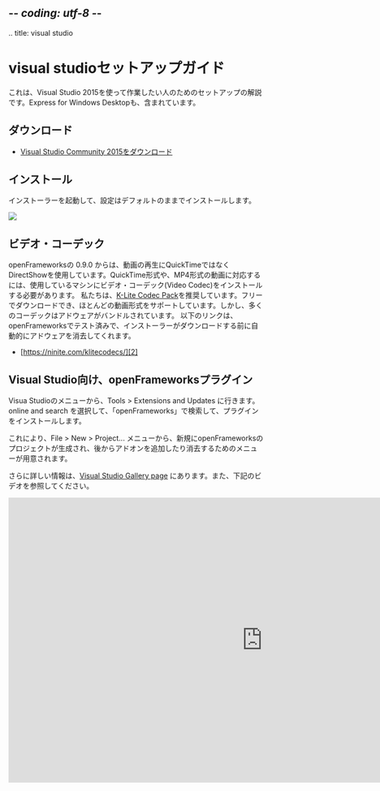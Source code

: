 ## -*- coding: utf-8 -*-
.. title: visual studio

visual studioセットアップガイド
=========================

これは、Visual Studio 2015を使って作業したい人のためのセットアップの解説です。Express for Windows Desktopも、含まれています。

ダウンロード
--------

- [Visual Studio Community 2015をダウンロード][0]

インストール
-------
インストーラーを起動して、設定はデフォルトのままでインストールします。

![](/setup/vs/vs_install.png)

ビデオ・コーデック
-------
openFrameworksの 0.9.0 からは、動画の再生にQuickTimeではなくDirectShowを使用しています。QuickTime形式や、MP4形式の動画に対応するには、使用しているマシンにビデオ・コーデック(Video Codec)をインストールする必要があります。
私たちは、[K-Lite Codec Pack][1]を推奨しています。フリーでダウンロードでき、ほとんどの動画形式をサポートしています。しかし、多くのコーデックはアドウェアがバンドルされています。
以下のリンクは、openFrameworksでテスト済みで、インストーラーがダウンロードする前に自動的にアドウェアを消去してくれます。

- [https://ninite.com/klitecodecs/][2]

Visual Studio向け、openFrameworksプラグイン
---------------------------------------------------
Visua Studioのメニューから、Tools > Extensions and Updates に行きます。online and search を選択して、「openFrameworks」で検索して、プラグインをインストールします。

これにより、File > New > Project... メニューから、新規にopenFrameworksのプロジェクトが生成され、後からアドオンを追加したり消去するためのメニューが用意されます。

さらに詳しい情報は、[Visual Studio Gallery page](https://visualstudiogallery.msdn.microsoft.com/77678909-81b8-494b-b75c-d97dd7a3eaa6) にあります。また、下記のビデオを参照してください。

<iframe src="https://player.vimeo.com/video/143111085" width="1000" height="562" frameborder="0" webkitallowfullscreen mozallowfullscreen allowfullscreen></iframe>

[0]: https://go.microsoft.com/fwlink/?LinkId=532606&clcid=0x409
[1]: https://en.wikipedia.org/wiki/K-Lite_Codec_Pack
[2]: https://ninite.com/klitecodecs/

